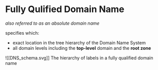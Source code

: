 # Fully Qulified Domain Name

*also referred to as an absolute domain name*

specifies which:
- exact location in the tree hierarchy of the Domain Name System
- all domain levels including the **top-level** domain and the **root zone**

![[DNS_schema.svg]]
The hierarchy of labels in a fully qualified domain name